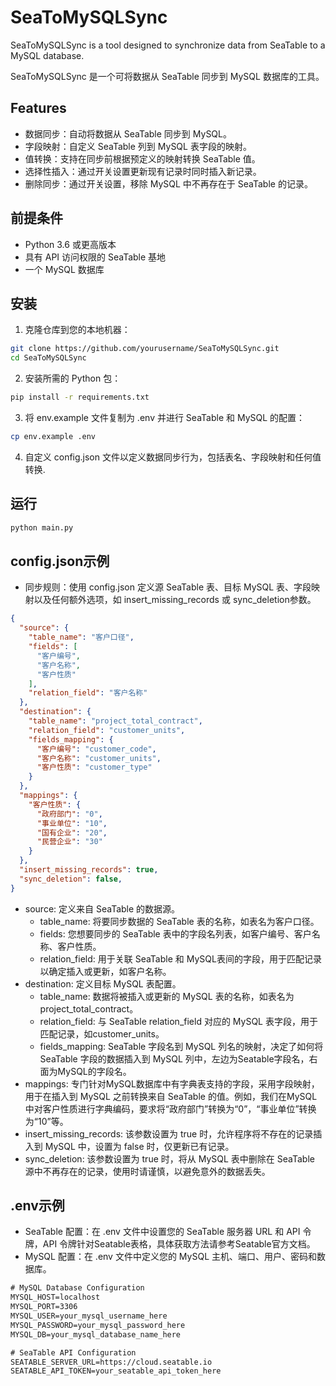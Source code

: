 # SeaToMySQLSync
SeaToMySQLSync is a tool designed to synchronize data from SeaTable to a MySQL database.

SeaToMySQLSync 是一个可将数据从 SeaTable 同步到 MySQL 数据库的工具。

## Features

- 数据同步：自动将数据从 SeaTable 同步到 MySQL。
- 字段映射：自定义 SeaTable 列到 MySQL 表字段的映射。
- 值转换：支持在同步前根据预定义的映射转换 SeaTable 值。
- 选择性插入：通过开关设置更新现有记录时同时插入新记录。
- 删除同步：通过开关设置，移除 MySQL 中不再存在于 SeaTable 的记录。

## 前提条件

- Python 3.6 或更高版本
- 具有 API 访问权限的 SeaTable 基地
- 一个 MySQL 数据库

## 安装

1. 克隆仓库到您的本地机器：

```bash
git clone https://github.com/yourusername/SeaToMySQLSync.git
cd SeaToMySQLSync
```

2. 安装所需的 Python 包：

```bash
pip install -r requirements.txt
```

3. 将 env.example 文件复制为 .env 并进行 SeaTable 和 MySQL 的配置：

```bash
cp env.example .env
```

4. 自定义 config.json 文件以定义数据同步行为，包括表名、字段映射和任何值转换.

## 运行

```bash
python main.py
```

## config.json示例

- 同步规则：使用 config.json 定义源 SeaTable 表、目标 MySQL 表、字段映射以及任何额外选项，如 insert_missing_records 或 sync_deletion参数。

```json
{
  "source": {
    "table_name": "客户口径",
    "fields": [
      "客户编号",
      "客户名称",
      "客户性质"
    ],
    "relation_field": "客户名称"
  },
  "destination": {
    "table_name": "project_total_contract",
    "relation_field": "customer_units",
    "fields_mapping": {
      "客户编号": "customer_code",
      "客户名称": "customer_units",
      "客户性质": "customer_type"
    }
  },
  "mappings": {
    "客户性质": {
      "政府部门": "0",
      "事业单位": "10",
      "国有企业": "20",
      "民营企业": "30"
    }
  },
  "insert_missing_records": true,
  "sync_deletion": false,
}
```

- source: 定义来自 SeaTable 的数据源。
   - table_name: 将要同步数据的 SeaTable 表的名称，如表名为客户口径。
   - fields: 您想要同步的 SeaTable 表中的字段名列表，如客户编号、客户名称、客户性质。
   - relation_field: 用于关联 SeaTable 和 MySQL表间的字段，用于匹配记录以确定插入或更新，如客户名称。
- destination: 定义目标 MySQL 表配置。
   - table_name: 数据将被插入或更新的 MySQL 表的名称，如表名为project_total_contract。
   - relation_field: 与 SeaTable relation_field 对应的 MySQL 表字段，用于匹配记录，如customer_units。
   - fields_mapping: SeaTable 字段名到 MySQL 列名的映射，决定了如何将 SeaTable 字段的数据插入到 MySQL 列中，左边为Seatable字段名，右面为MySQL的字段名。
- mappings: 专门针对MySQL数据库中有字典表支持的字段，采用字段映射，用于在插入到 MySQL 之前转换来自 SeaTable 的值。例如，我们在MySQL中对客户性质进行字典编码，要求将“政府部门”转换为“0”，“事业单位”转换为“10”等。
- insert_missing_records: 该参数设置为 true 时，允许程序将不存在的记录插入到 MySQL 中，设置为 false 时，仅更新已有记录。
- sync_deletion: 该参数设置为 true 时，将从 MySQL 表中删除在 SeaTable 源中不再存在的记录，使用时请谨慎，以避免意外的数据丢失。


## .env示例

- SeaTable 配置：在 .env 文件中设置您的 SeaTable 服务器 URL 和 API 令牌，API 令牌针对Seatable表格，具体获取方法请参考Seatable官方文档。
- MySQL 配置：在 .env 文件中定义您的 MySQL 主机、端口、用户、密码和数据库。

```xml
# MySQL Database Configuration
MYSQL_HOST=localhost
MYSQL_PORT=3306
MYSQL_USER=your_mysql_username_here
MYSQL_PASSWORD=your_mysql_password_here
MYSQL_DB=your_mysql_database_name_here

# SeaTable API Configuration
SEATABLE_SERVER_URL=https://cloud.seatable.io
SEATABLE_API_TOKEN=your_seatable_api_token_here
```
